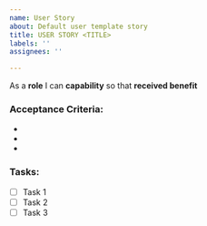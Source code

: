 ```yaml
---
name: User Story
about: Default user template story
title: USER STORY <TITLE>
labels: ''
assignees: ''

---
```


As a **role** I can **capability** so that **received benefit**
### Acceptance Criteria:
*
*
*


### Tasks:
- [ ] Task 1
- [ ] Task 2
- [ ] Task 3
